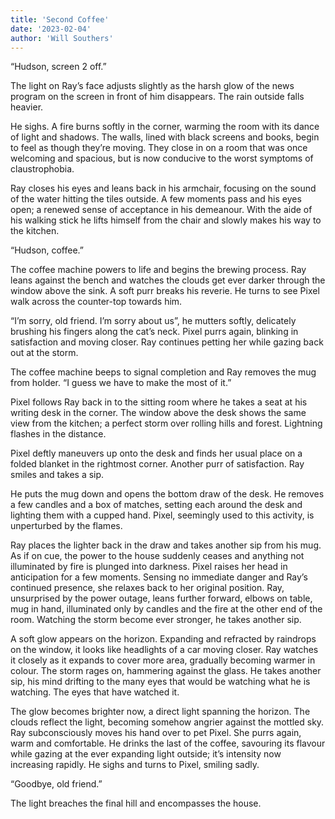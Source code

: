 ```yaml
---
title: 'Second Coffee'
date: '2023-02-04'
author: 'Will Southers'
---
```


“Hudson, screen 2 off.”

The light on Ray’s face adjusts slightly as the harsh glow of the news program on the screen in front of him disappears. The rain outside falls heavier. 

He sighs. A fire burns softly in the corner, warming the room with its dance of light and shadows. The walls, lined with black screens and books, begin to feel as though they’re moving. They close in on a room that was once welcoming and spacious, but is now conducive to the worst symptoms of claustrophobia.

Ray closes his eyes and leans back in his armchair, focusing on the sound of the water hitting the tiles outside. A few moments pass and his eyes open; a renewed sense of acceptance in his demeanour. With the aide of his walking stick he lifts himself from the chair and slowly makes his way to the kitchen.

“Hudson, coffee.”

The coffee machine powers to life and begins the brewing process. Ray leans against the bench and watches the clouds get ever darker through the window above the sink. A soft purr breaks his reverie. He turns to see Pixel walk across the counter-top towards him.

“I’m sorry, old friend. I’m sorry about us”, he mutters softly, delicately brushing his fingers along the cat’s neck. Pixel purrs again, blinking in satisfaction and moving closer. Ray continues petting her while gazing back out at the storm.

The coffee machine beeps to signal completion and Ray removes the mug from holder.
“I guess we have to make the most of it.”

Pixel follows Ray back in to the sitting room where he takes a seat at his writing desk in the corner. The window above the desk shows the same view from the kitchen; a perfect storm over rolling hills and forest. Lightning flashes in the distance.

Pixel deftly maneuvers up onto the desk and finds her usual place on a folded blanket in the rightmost corner. Another purr of satisfaction. Ray smiles and takes a sip.

He puts the mug down and opens the bottom draw of the desk. He removes a few candles and a box of matches, setting each around the desk and lighting them with a cupped hand. Pixel, seemingly used to this activity, is unperturbed by the flames.

Ray places the lighter back in the draw and takes another sip from his mug. As if on cue, the power to the house suddenly ceases and anything not illuminated by fire is plunged into darkness. Pixel raises her head in anticipation for a few moments. Sensing no immediate danger and Ray’s continued presence, she relaxes back to her original position. Ray, unsurprised by the power outage, leans further forward, elbows on table, mug in hand, illuminated only by candles and the fire at the other end of the room. Watching the storm become ever stronger, he takes another sip.

A soft glow appears on the horizon. Expanding and refracted by raindrops on the window, it looks like headlights of a car moving closer. Ray watches it closely as it expands to cover more area, gradually becoming warmer in colour. The storm rages on, hammering against the glass. He takes another sip, his mind drifting to the many eyes that would be watching what he is watching. The eyes that have watched it.

The glow becomes brighter now, a direct light spanning the horizon. The clouds reflect the light, becoming somehow angrier against the mottled sky. Ray subconsciously moves his hand over to pet Pixel. She purrs again, warm and comfortable. He drinks the last of the coffee, savouring its flavour while gazing at the ever expanding light outside; it’s intensity now increasing rapidly. He sighs and turns to Pixel, smiling sadly.

“Goodbye, old friend.”

The light breaches the final hill and encompasses the house.